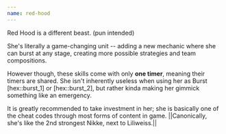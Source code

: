 ```yaml
---
name: red-hood
---
```


Red Hood is a different beast. (pun intended)

She's literally a game-changing unit -- adding a new mechanic where she can burst at any stage, creating more possible strategies and team compositions.

However though, these skills come with only **one timer**, meaning their timers are shared. She isn't inherently useless when using her as Burst [hex::burst_1] or [hex::burst_2], but rather kinda making her gimmick something like an emergency.

It is greatly recommended to take investment in her; she is basically one of the cheat codes through most forms of content in game. ||Canonically, she's like the 2nd strongest Nikke, next to Liliweiss.||